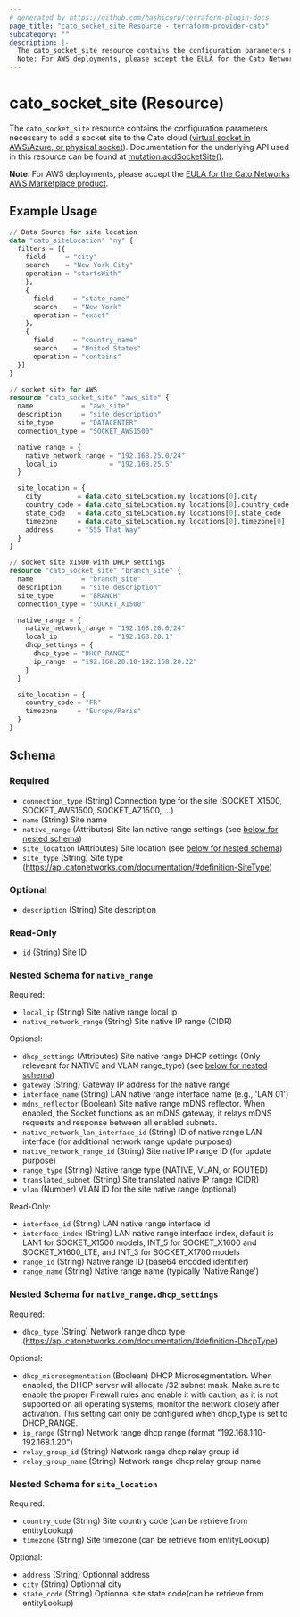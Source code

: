 ```yaml
---
# generated by https://github.com/hashicorp/terraform-plugin-docs
page_title: "cato_socket_site Resource - terraform-provider-cato"
subcategory: ""
description: |-
  The cato_socket_site resource contains the configuration parameters necessary to add a socket site to the Cato cloud (virtual socket in AWS/Azure, or physical socket https://support.catonetworks.com/hc/en-us/articles/4413280502929-Working-with-X1500-X1600-and-X1700-Socket-Sites). Documentation for the underlying API used in this resource can be found at mutation.addSocketSite() https://api.catonetworks.com/documentation/#mutation-site.addSocketSite.
  Note: For AWS deployments, please accept the EULA for the Cato Networks AWS Marketplace product https://aws.amazon.com/marketplace/pp?sku=dvfhly9fuuu67tw59c7lt5t3c.
---
```


# cato_socket_site (Resource)

The `cato_socket_site` resource contains the configuration parameters necessary to add a socket site to the Cato cloud ([virtual socket in AWS/Azure, or physical socket](https://support.catonetworks.com/hc/en-us/articles/4413280502929-Working-with-X1500-X1600-and-X1700-Socket-Sites)). Documentation for the underlying API used in this resource can be found at [mutation.addSocketSite()](https://api.catonetworks.com/documentation/#mutation-site.addSocketSite). 

 **Note**: For AWS deployments, please accept the [EULA for the Cato Networks AWS Marketplace product](https://aws.amazon.com/marketplace/pp?sku=dvfhly9fuuu67tw59c7lt5t3c).

## Example Usage

```terraform
// Data Source for site location
data "cato_siteLocation" "ny" {
  filters = [{
    field     = "city"
    search    = "New York City"
    operation = "startsWith"
    },
    {
      field     = "state_name"
      search    = "New York"
      operation = "exact"
    },
    {
      field     = "country_name"
      search    = "United States"
      operation = "contains"
  }]
}

// socket site for AWS
resource "cato_socket_site" "aws_site" {
  name            = "aws_site"
  description     = "site description"
  site_type       = "DATACENTER"
  connection_type = "SOCKET_AWS1500"

  native_range = {
    native_network_range = "192.168.25.0/24"
    local_ip             = "192.168.25.5"
  }

  site_location = {
    city         = data.cato_siteLocation.ny.locations[0].city
    country_code = data.cato_siteLocation.ny.locations[0].country_code
    state_code   = data.cato_siteLocation.ny.locations[0].state_code
    timezone     = data.cato_siteLocation.ny.locations[0].timezone[0]
    address      = "555 That Way"
  }
}

// socket site x1500 with DHCP settings
resource "cato_socket_site" "branch_site" {
  name            = "branch_site"
  description     = "site description"
  site_type       = "BRANCH"
  connection_type = "SOCKET_X1500"

  native_range = {
    native_network_range = "192.168.20.0/24"
    local_ip             = "192.168.20.1"
    dhcp_settings = {
      dhcp_type = "DHCP_RANGE"
      ip_range  = "192.168.20.10-192.168.20.22"
    }
  }

  site_location = {
    country_code = "FR"
    timezone     = "Europe/Paris"
  }
}
```

<!-- schema generated by tfplugindocs -->
## Schema

### Required

- `connection_type` (String) Connection type for the site (SOCKET_X1500, SOCKET_AWS1500, SOCKET_AZ1500, ...)
- `name` (String) Site name
- `native_range` (Attributes) Site lan native range settings (see [below for nested schema](#nestedatt--native_range))
- `site_location` (Attributes) Site location (see [below for nested schema](#nestedatt--site_location))
- `site_type` (String) Site type (https://api.catonetworks.com/documentation/#definition-SiteType)

### Optional

- `description` (String) Site description

### Read-Only

- `id` (String) Site ID

<a id="nestedatt--native_range"></a>
### Nested Schema for `native_range`

Required:

- `local_ip` (String) Site native range local ip
- `native_network_range` (String) Site native IP range (CIDR)

Optional:

- `dhcp_settings` (Attributes) Site native range DHCP settings (Only releveant for NATIVE and VLAN range_type) (see [below for nested schema](#nestedatt--native_range--dhcp_settings))
- `gateway` (String) Gateway IP address for the native range
- `interface_name` (String) LAN native range interface name (e.g., 'LAN 01')
- `mdns_reflector` (Boolean) Site native range mDNS reflector. When enabled, the Socket functions as an mDNS gateway, it relays mDNS requests and response between all enabled subnets.
- `native_network_lan_interface_id` (String) ID of native range LAN interface (for additional network range update purposes)
- `native_network_range_id` (String) Site native IP range ID (for update purpose)
- `range_type` (String) Native range type (NATIVE, VLAN, or ROUTED)
- `translated_subnet` (String) Site translated native IP range (CIDR)
- `vlan` (Number) VLAN ID for the site native range (optional)

Read-Only:

- `interface_id` (String) LAN native range interface id
- `interface_index` (String) LAN native range interface index, default is LAN1 for SOCKET_X1500 models, INT_5 for SOCKET_X1600 and SOCKET_X1600_LTE, and INT_3 for SOCKET_X1700 models
- `range_id` (String) Native range ID (base64 encoded identifier)
- `range_name` (String) Native range name (typically 'Native Range')

<a id="nestedatt--native_range--dhcp_settings"></a>
### Nested Schema for `native_range.dhcp_settings`

Required:

- `dhcp_type` (String) Network range dhcp type (https://api.catonetworks.com/documentation/#definition-DhcpType)

Optional:

- `dhcp_microsegmentation` (Boolean) DHCP Microsegmentation. When enabled, the DHCP server will allocate /32 subnet mask. Make sure to enable the proper Firewall rules and enable it with caution, as it is not supported on all operating systems; monitor the network closely after activation. This setting can only be configured when dhcp_type is set to DHCP_RANGE.
- `ip_range` (String) Network range dhcp range (format "192.168.1.10-192.168.1.20")
- `relay_group_id` (String) Network range dhcp relay group id
- `relay_group_name` (String) Network range dhcp relay group name



<a id="nestedatt--site_location"></a>
### Nested Schema for `site_location`

Required:

- `country_code` (String) Site country code (can be retrieve from entityLookup)
- `timezone` (String) Site timezone (can be retrieve from entityLookup)

Optional:

- `address` (String) Optionnal address
- `city` (String) Optionnal city
- `state_code` (String) Optionnal site state code(can be retrieve from entityLookup)
